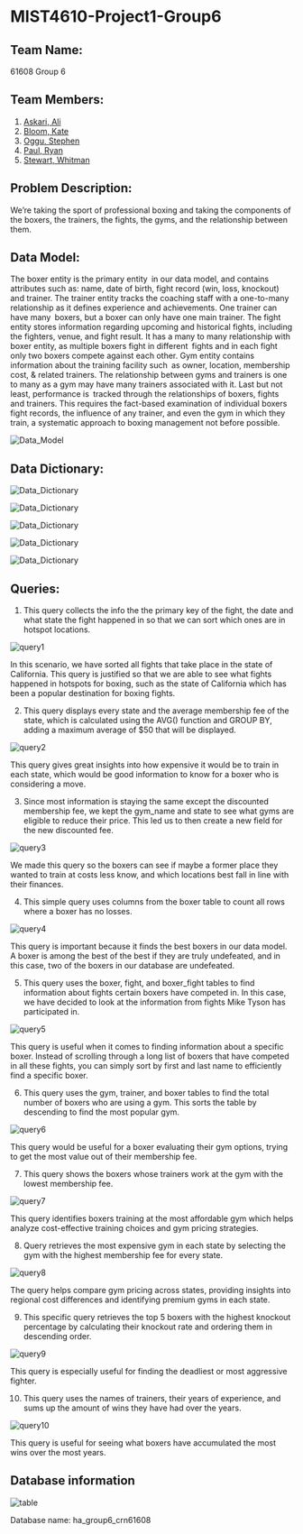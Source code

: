 # MIST4610-Project1-Group6

## Team Name: 
61608 Group 6

## Team Members:
1. [Askari, Ali](https://github.com/AwpDemon/MIST-4610)
2. [Bloom, Kate](https://github.com/kateabloom/first)
3. [Oggu, Stephen](https://github.com/SpeedRacerAMG/MIST4610_group)
4. [Paul, Ryan](https://github.com/ryanpaul434/MIST-Group)
5. [Stewart, Whitman](https://github.com/whitnotmax/MIST4610-Project1-Group6)

## Problem Description:

We’re taking the sport of professional boxing and taking the components of the boxers, the trainers, the fights, the gyms, and the relationship between them.


## Data Model:

The boxer entity is the primary entity in our data model, and contains attributes such as: name, date of birth, fight record (win, loss, knockout) and trainer. The trainer entity tracks the coaching staff with a one-to-many relationship as it defines experience and achievements. One trainer can have many boxers, but a boxer can only have one main trainer. The fight entity stores information regarding upcoming and historical fights, including the fighters, venue, and fight result. It has a many to many relationship with boxer entity, as multiple boxers fight in different fights and in each fight only two boxers compete against each other. Gym entity contains information about the training facility such as owner, location, membership cost, & related trainers. The relationship between gyms and trainers is one to many as a gym may have many trainers associated with it. Last but not least, performance is tracked through the relationships of boxers, fights and trainers. This requires the fact-based examination of individual boxers fight records, the influence of any trainer, and even the gym in which they train, a systematic approach to boxing management not before possible.

![Data_Model](https://i.imgur.com/4MXGfEC.png)

## Data Dictionary:
![Data_Dictionary](https://i.imgur.com/YuOUm5z.png)

![Data_Dictionary](https://i.imgur.com/yNjY4Zj.png)

![Data_Dictionary](https://i.imgur.com/RZ0YNI2.png)

![Data_Dictionary](https://i.imgur.com/WJyC1hu.png)

![Data_Dictionary](https://i.imgur.com/nJbouYe.png)


## Queries:

1. This query collects the info the the primary key of the fight, the date and what state the fight happened in so that we can sort which ones are in hotspot locations.

![query1](https://i.imgur.com/RxcABLe.png)

In this scenario, we have sorted all fights that take place in the state of California. This query is justified so that we are able to see what fights happened in hotspots for boxing, such as the state of California which has been a popular destination for boxing fights.


2. This query displays every state and the average membership fee of the state, which is calculated using the AVG() function and GROUP BY, adding a maximum average of $50 that will be displayed.

![query2](https://i.imgur.com/uF284dl.png)

This query gives great insights into how expensive it would be to train in each state, which would be good information to know for a boxer who is considering a move.

3. Since most information is staying the same except the discounted membership fee, we kept the gym_name and state to see what gyms are eligible to reduce their price. This led us to then create a new field for the new discounted fee.

![query3](https://i.imgur.com/VaVH0ZP.png)

We made this query so the boxers can see if maybe a former place they wanted to train at costs less know, and which locations best fall in line with their finances. 

4. This simple query uses columns from the boxer table to count all rows where a boxer has no losses.

![query4](https://i.imgur.com/N3oxOGC.png)

This query is important because it finds the best boxers in our data model. A boxer is among the best of the best if they are truly undefeated, and in this case, two of the boxers in our database are undefeated.

5. This query uses the boxer, fight, and boxer_fight tables to find information about fights certain boxers have competed in. In this case, we have decided to look at the information from fights Mike Tyson has participated in.

![query5](https://i.imgur.com/RFBs8du.png)

This query is useful when it comes to finding information about a specific boxer. Instead of scrolling through a long list of boxers that have competed in all these fights, you can simply sort by first and last name to efficiently find a specific boxer.

6. This query uses the gym, trainer, and boxer tables to find the total number of boxers who are using a gym. This sorts the table by descending to find the most popular gym.

![query6](https://i.imgur.com/5tjHnbk.png)

This query would be useful for a boxer evaluating their gym options, trying to get the most value out of their membership fee.

7. This query shows the boxers whose trainers work at the gym with the lowest membership fee.

![query7](https://i.imgur.com/eMpDkJy.png)

This query identifies boxers training at the most affordable gym which helps analyze cost-effective training choices and gym pricing strategies. 

8. Query retrieves the most expensive gym in each state by selecting the gym with the highest membership fee for every state.

![query8](https://i.imgur.com/HaRuiyQ.png)

The query helps compare gym pricing across states, providing insights into regional cost differences and identifying premium gyms in each state. 

9. This specific query retrieves the top 5 boxers with the highest knockout percentage by calculating their knockout rate and ordering them in descending order.

![query9](https://i.imgur.com/KLjH2ri.png)

This query is especially useful for finding the deadliest or most aggressive fighter.

10. This query uses the names of trainers, their years of experience, and sums up the amount of wins they have had over the years.

![query10](https://i.imgur.com/PF8NeAK.png)

This query is useful for seeing what boxers have accumulated the most wins over the most years.


## Database information

![table](https://i.imgur.com/yU6vi2a.png)

Database name: ha_group6_crn61608
